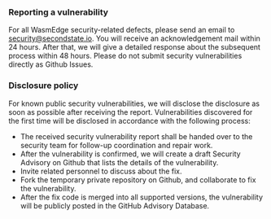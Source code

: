 ### Reporting a vulnerability

For all WasmEdge security-related defects, please send an email to security@secondstate.io. You will receive an acknowledgement mail within 24 hours. After that, we will give a detailed response about the subsequent process within 48 hours. Please do not submit security vulnerabilities directly as Github Issues.

### Disclosure policy

For known public security vulnerabilities, we will disclose the disclosure as soon as possible after receiving the report. Vulnerabilities discovered for the first time will be disclosed in accordance with the following process:

* The received security vulnerability report shall be handed over to the security team for follow-up coordination and repair work.
* After the vulnerability is confirmed, we will create a draft Security Advisory on Github that lists the details of the vulnerability.
* Invite related personnel to discuss about the fix.
* Fork the temporary private repository on Github, and collaborate to fix the vulnerability.
* After the fix code is merged into all supported versions, the vulnerability will be publicly posted in the GitHub Advisory Database.

